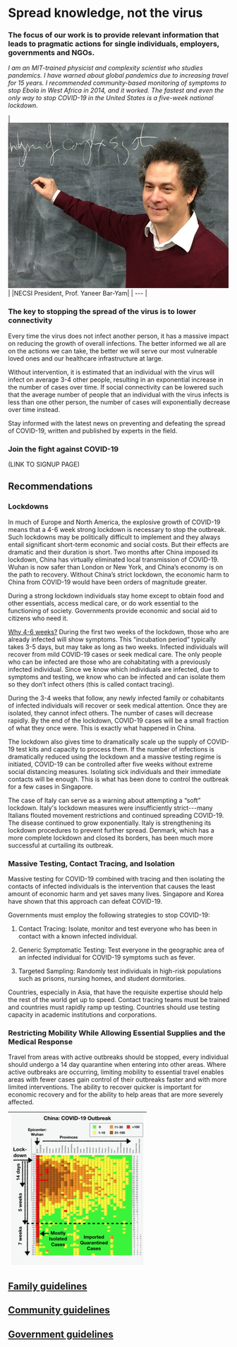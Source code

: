 # Spread knowledge, not the virus

### The focus of our work is to provide relevant information that leads to pragmatic actions for single individuals, employers, governments and NGOs. 

_I am an MIT-trained physicist and complexity scientist who studies pandemics. I have warned about global pandemics due to increasing travel for 15 years. I recommended community-based monitoring of symptoms to stop Ebola in West Africa in 2014, and it worked. The fastest and even the only way to stop COVID-19 in the United States is a five-week national lockdown._

|![yaneer](images/Yaneer.jpg)|
|NECSI President, Prof. Yaneer Bar-Yam|
| --- |

### The key to stopping the spread of the virus is to lower connectivity

Every time the virus does not infect another person, it has a massive impact on reducing the growth of overall infections. The better informed we all are on the actions we can take, the better we will serve our most vulnerable loved ones and our healthcare infrastructure at large.

Without intervention, it is estimated that an individual with the virus will infect on average 3-4 other people, resulting in an exponential increase in the number of cases over time. If social connectivity can be lowered such that the average number of people that an individual with the virus infects is less than one other person, the number of cases will exponentially decrease over time instead.

Stay informed with the latest news on preventing and defeating the spread of COVID-19, written and published by experts in the field.

### Join the fight against COVID-19

(LINK TO SIGNUP PAGE)

## Recommendations

### Lockdowns

In much of Europe and North America, the explosive growth of COVID-19 means that a 4-6 week strong lockdown is necessary to stop the outbreak. Such lockdowns may be politically difficult to implement and they always entail significant short-term economic and social costs. But their effects are dramatic and their duration is short. Two months after China imposed its lockdown, China has virtually eliminated local transmission of COVID-19. Wuhan is now safer than London or New York, and China’s economy is on the path to recovery. Without China’s strict lockdown, the economic harm to China from COVID-19 would have been orders of magnitude greater.

During a strong lockdown individuals stay home except to obtain food and other essentials, access medical care, or do work essential to the functioning of society. Governments provide economic and social aid to citizens who need it.

[Why 4-6 weeks?]()  During the first two weeks of the lockdown, those who are already infected will show symptoms. This “incubation period” typically takes 3-5 days, but may take as long as two weeks. Infected individuals will recover from mild COVID-19 cases or seek medical care. The only people who can be infected are those who are cohabitating with a previously infected individual. Since we know which individuals are infected, due to symptoms and testing, we know who can be infected and can isolate them so they don’t infect others (this is called contact tracing).

During the 3-4 weeks that follow, any newly infected family or cohabitants of infected individuals will recover or seek medical attention. Once they are isolated, they cannot infect others. The number of cases will decrease rapidly. By the end of the lockdown, COVID-19 cases will be a small fraction of what they once were. This is exactly what happened in China.

The lockdown also gives time to dramatically scale up the supply of COVID-19 test kits and capacity to process them. If the number of infections is dramatically reduced using the lockdown and a massive testing regime is initiated, COVID-19 can be controlled after five weeks without extreme social distancing measures. Isolating sick individuals and their immediate contacts will be enough. This is what has been done to control the outbreak for a few cases in Singapore.

The case of Italy can serve as a warning about attempting a “soft” lockdown. Italy's lockdown measures were insufficiently strict---many Italians flouted movement restrictions and continued spreading COVID-19. The disease continued to grow exponentially. Italy is strengthening its lockdown procedures to prevent further spread. Denmark, which has a more complete lockdown and closed its borders, has been much more successful at curtailing its outbreak.

### Massive Testing, Contact Tracing, and Isolation

Massive testing for COVID-19 combined with tracing and then isolating the contacts of infected individuals is the intervention that causes the least amount of economic harm and yet saves many lives. Singapore and Korea have shown that this approach can defeat COVID-19.

Governments must employ the following strategies to stop COVID-19:

1. Contact Tracing: Isolate, monitor and test everyone who has been in contact with a known infected individual.

2. Generic Symptomatic Testing: Test everyone in the geographic area of an infected individual for COVID-19 symptoms such as fever.

3. Targeted Sampling: Randomly test individuals in high-risk populations such as prisons, nursing homes, and student dormitories.

Countries, especially in Asia, that have the requisite expertise should help the rest of the world get up to speed. Contact tracing teams must be trained and countries must rapidly ramp up testing. Countries should use testing capacity in academic institutions and corporations.

### Restricting Mobility While Allowing Essential Supplies and the Medical Response

Travel from areas with active outbreaks should be stopped, every individual should undergo a 14 day quarantine when entering into other areas. Where active outbreaks are occurring, limiting mobility to essential travel enables areas with fewer cases gain control of their outbreaks faster and with more limited interventions. The ability to recover quicker is important for economic recovery and for the ability to help areas that are more severely affected.

|![chinadynamics](images/ChinaDynamics.png)|
| --- |

## [Family guidelines](https://github.com/necsi/source-translation-text/blob/master/0_english_source/pdf/family_en.pdf)
## [Community guidelines](https://github.com/necsi/source-translation-text/blob/master/0_english_source/pdf/individual_community_government_en.pdf)
## [Government guidelines](https://github.com/necsi/source-translation-text/blob/master/0_english_source/pdf/individual_community_government_en.pdf)


